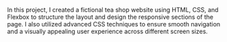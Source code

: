 In this project, I created a fictional tea shop website using HTML, CSS, and Flexbox to structure the layout and design the responsive sections of the page. I also utilized advanced CSS techniques to ensure smooth navigation and a visually appealing user experience across different screen sizes.
